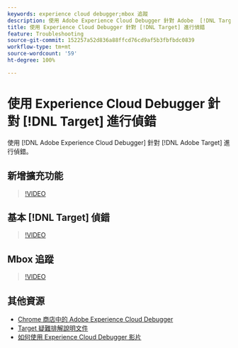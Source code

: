 ```yaml
---
keywords: experience cloud debugger;mbox 追蹤
description: 使用 Adobe Experience Cloud Debugger 針對 Adobe  [!DNL Target] 進行偵錯。
title: 使用 Experience Cloud Debugger 針對 [!DNL Target] 進行偵錯
feature: Troubleshooting
source-git-commit: 152257a52d836a88ffcd76cd9af5b3fbfbdc0839
workflow-type: tm+mt
source-wordcount: '59'
ht-degree: 100%

---
```



# 使用 Experience Cloud Debugger 針對 [!DNL Target] 進行偵錯

使用 [!DNL Adobe Experience Cloud Debugger] 針對 [!DNL Adobe Target] 進行偵錯。

## 新增擴充功能

>[!VIDEO](https://video.tv.adobe.com/v/23114/?quality=12)

## 基本 [!DNL Target] 偵錯

>[!VIDEO](https://video.tv.adobe.com/v/23115/?quality=12)

## Mbox 追蹤

>[!VIDEO](https://video.tv.adobe.com/v/23113/?quality=12)

## 其他資源

+ [Chrome 商店中的 Adobe Experience Cloud Debugger](https://chrome.google.com/webstore/detail/adobe-experience-cloud-de/ocdmogmohccmeicdhlhhgepeaijenapj?hl=en)
+ [Target 疑難排解說明文件](/help/main/r-troubleshooting-target/troubleshooting-target.md)
+ [如何使用 Experience Cloud Debugger 影片](https://helpx.adobe.com/marketing-cloud-core/kt/using/experience-cloud-debugger-feature-video-use.html)
